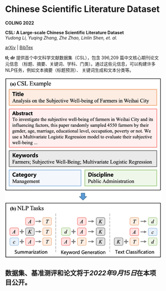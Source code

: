 # Chinese Scientific Literature Dataset

**COLING 2022**

**CSL: A Large-scale Chinese Scientific Literature Dataset**  
*Yudong Li, Yuqing Zhang, Zhe Zhao, Linlin Shen, et. al.*

[arXiv]() | [BibTex]()

**tl; dr** 提供首个中文科学文献数据集（CSL），包含 396,209 篇中文核心期刊论文元信息
（标题、摘要、关键词、学科、门类）。通过这些元信息，可以构建许多NLP任务，例如文本摘要（标题预测）、
关键词生成和文本分类等。

![avatar](./assets/csl.jpg)

## 数据集、基准测评和论文将于*2022年9月15日*在本项目公开。

